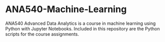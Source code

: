 # ANA540-Machine-Learning
ANA540 Advanced Data Analytics is a course in machine learning using Python with Jupyter Notebooks.  Included in this repository are the Python scripts for the course assignments.
